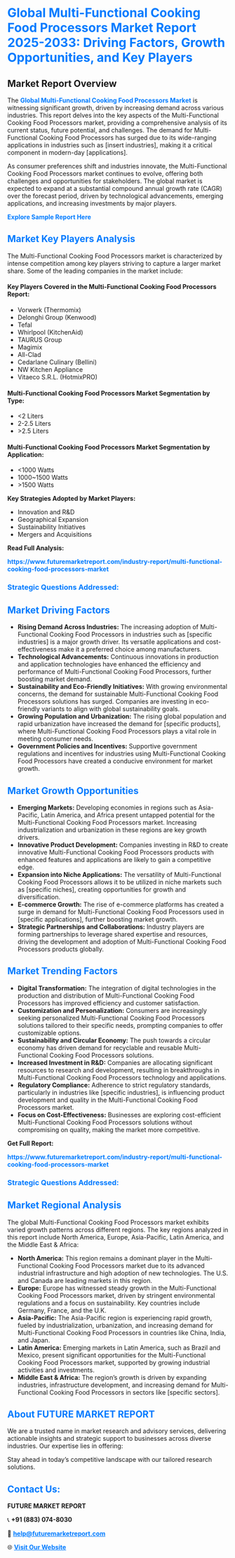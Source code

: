 <h1 style="color: #007BFF;">Global Multi-Functional Cooking Food Processors Market Report 2025-2033: Driving Factors, Growth Opportunities, and Key Players</h1>

<section id="overview">
<h2>Market Report Overview</h2>
<p>The <a href="https://www.futuremarketreport.com/industry-report/multi-functional-cooking-food-processors-market" style="color: #007BFF; text-decoration: none;"><strong>Global Multi-Functional Cooking Food Processors Market</strong></a> is witnessing significant growth, driven by increasing demand across various industries. This report delves into the key aspects of the Multi-Functional Cooking Food Processors market, providing a comprehensive analysis of its current status, future potential, and challenges. The demand for Multi-Functional Cooking Food Processors has surged due to its wide-ranging applications in industries such as [insert industries], making it a critical component in modern-day [applications].</p>
<p>As consumer preferences shift and industries innovate, the Multi-Functional Cooking Food Processors market continues to evolve, offering both challenges and opportunities for stakeholders. The global market is expected to expand at a substantial compound annual growth rate (CAGR) over the forecast period, driven by technological advancements, emerging applications, and increasing investments by major players.</p>
</section>

<section id="overview">
<p><a href="https://www.futuremarketreport.com/request-sample/reportId=57171" style="color: #007BFF; text-decoration: none;"><strong>Explore Sample Report Here</strong></a></p>
</section>

<section id="key-players">
<h2 style="color: #007BFF;">Market Key Players Analysis</h2>
<p>The Multi-Functional Cooking Food Processors market is characterized by intense competition among key players striving to capture a larger market share. Some of the leading companies in the market include:</p>
<h4>Key Players Covered in the Multi-Functional Cooking Food Processors Report:</h4>
<ul><li>Vorwerk (Thermomix)</li><li>Delonghi Group (Kenwood)</li><li>Tefal</li><li>Whirlpool (KitchenAid)</li><li>TAURUS Group</li><li>Magimix</li><li>All-Clad</li><li>Cedarlane Culinary (Bellini)</li><li>NW Kitchen Appliance</li><li>Vitaeco S.R.L. (HotmixPRO)</li></ul>
<h4>Multi-Functional Cooking Food Processors Market Segmentation by Type:</h4>
<ul><li>&lt;2 Liters</li><li>2-2.5 Liters</li><li>&gt;2.5 Liters</li></ul>

<h4>Multi-Functional Cooking Food Processors Market Segmentation by Application:</h4>
<ul><li>&lt;1000 Watts</li><li>1000~1500 Watts</li><li>&gt;1500 Watts</li></ul>
<p><strong>Key Strategies Adopted by Market Players:</strong></p>
<ul>
<li>Innovation and R&D</li>
<li>Geographical Expansion</li>
<li>Sustainability Initiatives</li>
<li>Mergers and Acquisitions</li>
</ul>
</section>

<section>
<p><strong>Read Full Analysis: </strong></p><a href="https://www.futuremarketreport.com/industry-report/multi-functional-cooking-food-processors-market" style="color: #007BFF; text-decoration: none;"><strong>https://www.futuremarketreport.com/industry-report/multi-functional-cooking-food-processors-market</strong></a>
<h3 style="color: #007BFF;">Strategic Questions Addressed:</h3>
</section>

<section id="driving-factors">
<h2 style="color: #007BFF;">Market Driving Factors</h2>
<ul>
<li><strong>Rising Demand Across Industries:</strong> The increasing adoption of Multi-Functional Cooking Food Processors in industries such as [specific industries] is a major growth driver. Its versatile applications and cost-effectiveness make it a preferred choice among manufacturers.</li>
<li><strong>Technological Advancements:</strong> Continuous innovations in production and application technologies have enhanced the efficiency and performance of Multi-Functional Cooking Food Processors, further boosting market demand.</li>
<li><strong>Sustainability and Eco-Friendly Initiatives:</strong> With growing environmental concerns, the demand for sustainable Multi-Functional Cooking Food Processors solutions has surged. Companies are investing in eco-friendly variants to align with global sustainability goals.</li>
<li><strong>Growing Population and Urbanization:</strong> The rising global population and rapid urbanization have increased the demand for [specific products], where Multi-Functional Cooking Food Processors plays a vital role in meeting consumer needs.</li>
<li><strong>Government Policies and Incentives:</strong> Supportive government regulations and incentives for industries using Multi-Functional Cooking Food Processors have created a conducive environment for market growth.</li>
</ul>
</section>

<section id="growth-opportunities">
<h2 style="color: #007BFF;">Market Growth Opportunities</h2>
<ul>
<li><strong>Emerging Markets:</strong> Developing economies in regions such as Asia-Pacific, Latin America, and Africa present untapped potential for the Multi-Functional Cooking Food Processors market. Increasing industrialization and urbanization in these regions are key growth drivers.</li>
<li><strong>Innovative Product Development:</strong> Companies investing in R&D to create innovative Multi-Functional Cooking Food Processors products with enhanced features and applications are likely to gain a competitive edge.</li>
<li><strong>Expansion into Niche Applications:</strong> The versatility of Multi-Functional Cooking Food Processors allows it to be utilized in niche markets such as [specific niches], creating opportunities for growth and diversification.</li>
<li><strong>E-commerce Growth:</strong> The rise of e-commerce platforms has created a surge in demand for Multi-Functional Cooking Food Processors used in [specific applications], further boosting market growth.</li>
<li><strong>Strategic Partnerships and Collaborations:</strong> Industry players are forming partnerships to leverage shared expertise and resources, driving the development and adoption of Multi-Functional Cooking Food Processors products globally.</li>
</ul>
</section>

<section id="trending-factors">
<h2 style="color: #007BFF;">Market Trending Factors</h2>
<ul>
<li><strong>Digital Transformation:</strong> The integration of digital technologies in the production and distribution of Multi-Functional Cooking Food Processors has improved efficiency and customer satisfaction.</li>
<li><strong>Customization and Personalization:</strong> Consumers are increasingly seeking personalized Multi-Functional Cooking Food Processors solutions tailored to their specific needs, prompting companies to offer customizable options.</li>
<li><strong>Sustainability and Circular Economy:</strong> The push towards a circular economy has driven demand for recyclable and reusable Multi-Functional Cooking Food Processors solutions.</li>
<li><strong>Increased Investment in R&D:</strong> Companies are allocating significant resources to research and development, resulting in breakthroughs in Multi-Functional Cooking Food Processors technology and applications.</li>
<li><strong>Regulatory Compliance:</strong> Adherence to strict regulatory standards, particularly in industries like [specific industries], is influencing product development and quality in the Multi-Functional Cooking Food Processors market.</li>
<li><strong>Focus on Cost-Effectiveness:</strong> Businesses are exploring cost-efficient Multi-Functional Cooking Food Processors solutions without compromising on quality, making the market more competitive.</li>
</ul>
</section>

<section>
<p><strong>Get Full Report: </strong></p><a href="https://www.futuremarketreport.com/industry-report/multi-functional-cooking-food-processors-market" style="color: #007BFF; text-decoration: none;"><strong>https://www.futuremarketreport.com/industry-report/multi-functional-cooking-food-processors-market</strong></a>
<h3 style="color: #007BFF;">Strategic Questions Addressed:</h3>
</section>


<section id="regional-analysis">
<h2 style="color: #007BFF;">Market Regional Analysis</h2>
<p>The global Multi-Functional Cooking Food Processors market exhibits varied growth patterns across different regions. The key regions analyzed in this report include North America, Europe, Asia-Pacific, Latin America, and the Middle East & Africa:</p>
<ul>
<li><strong>North America:</strong> This region remains a dominant player in the Multi-Functional Cooking Food Processors market due to its advanced industrial infrastructure and high adoption of new technologies. The U.S. and Canada are leading markets in this region.</li>
<li><strong>Europe:</strong> Europe has witnessed steady growth in the Multi-Functional Cooking Food Processors market, driven by stringent environmental regulations and a focus on sustainability. Key countries include Germany, France, and the U.K.</li>
<li><strong>Asia-Pacific:</strong> The Asia-Pacific region is experiencing rapid growth, fueled by industrialization, urbanization, and increasing demand for Multi-Functional Cooking Food Processors in countries like China, India, and Japan.</li>
<li><strong>Latin America:</strong> Emerging markets in Latin America, such as Brazil and Mexico, present significant opportunities for the Multi-Functional Cooking Food Processors market, supported by growing industrial activities and investments.</li>
<li><strong>Middle East & Africa:</strong> The region’s growth is driven by expanding industries, infrastructure development, and increasing demand for Multi-Functional Cooking Food Processors in sectors like [specific sectors].</li>
</ul>
</section>

<footer>
<h2 style="color: #007BFF;">About FUTURE MARKET REPORT</h2>
<p>We are a trusted name in market research and advisory services, delivering actionable insights and strategic support to businesses across diverse industries. Our expertise lies in offering:</p>

<p>Stay ahead in today’s competitive landscape with our tailored research solutions.</p>

<h2 style="color: #007BFF;">Contact Us:</h2>
<p><strong>FUTURE MARKET REPORT</strong></p>
<p>📞 <strong>+91 (883) 074-8030</strong></p>
<p>📧 <strong><a href="mailto:help@futuremarketreport.com" style="color: #007BFF;">help@futuremarketreport.com</a></strong></p>
<p>🌐 <strong><a href="https://www.futuremarketreport.com/" style="color: #007BFF;">Visit Our Website</a></strong></p>
</footer>